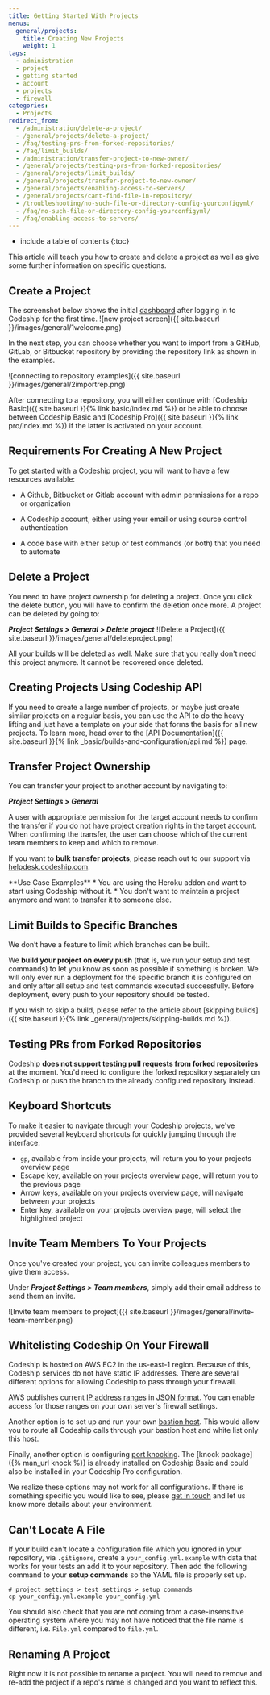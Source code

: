 ```yaml
---
title: Getting Started With Projects
menus:
  general/projects:
    title: Creating New Projects
    weight: 1
tags:
  - administration
  - project
  - getting started
  - account
  - projects
  - firewall
categories:
  - Projects
redirect_from:
  - /administration/delete-a-project/
  - /general/projects/delete-a-project/
  - /faq/testing-prs-from-forked-repositories/
  - /faq/limit_builds/
  - /administration/transfer-project-to-new-owner/
  - /general/projects/testing-prs-from-forked-repositories/
  - /general/projects/limit_builds/
  - /general/projects/transfer-project-to-new-owner/
  - /general/projects/enabling-access-to-servers/
  - /general/projects/cant-find-file-in-repository/
  - /troubleshooting/no-such-file-or-directory-config-yourconfigyml/
  - /faq/no-such-file-or-directory-config-yourconfigyml/
  - /faq/enabling-access-to-servers/
---
```


* include a table of contents
{:toc}

This article will teach you how to create and delete a project as well as give some further information on specific questions.

## Create a Project
The screenshot below shows the initial [dashboard](https://app.codeship.com/projects) after logging in to Codeship for the first time.
![new project screen]({{ site.baseurl }}/images/general/1welcome.png)

In the next step, you can choose whether you want to import from a GitHub, GitLab, or Bitbucket repository by providing the repository link as shown in the examples.

![connecting to repository examples]({{ site.baseurl }}/images/general/2importrep.png)

After connecting to a repository, you will either continue with [Codeship Basic]({{ site.baseurl }}{% link basic/index.md %}) or be able to choose between Codeship Basic and [Codeship Pro]({{ site.baseurl }}{% link pro/index.md %}) if the latter is activated on your account.

## Requirements For Creating A New Project

To get started with a Codeship project, you will want to have a few resources available:

- A Github, Bitbucket or Gitlab account with admin permissions for a repo or organization

- A Codeship account, either using your email or using source control authentication

- A code base with either setup or test commands (or both) that you need to automate

## Delete a Project
You need to have project ownership for deleting a project. Once you click the delete button, you will have to confirm the deletion once more. A project can be deleted by going to:

***Project Settings > General > Delete project***
![Delete a Project]({{ site.baseurl }}/images/general/deleteproject.png)

All your builds will be deleted as well. Make sure that you really don't need this project anymore. It cannot be recovered once deleted.

## Creating Projects Using Codeship API

If you need to create a large number of projects, or maybe just create similar projects on a regular basis, you can use the API to do the heavy lifting and just have a template on your side that forms the basis for all new projects. To learn more, head over to the [API Documentation]({{ site.baseurl }}{% link _basic/builds-and-configuration/api.md %}) page.

## Transfer Project Ownership
You can transfer your project to another account by navigating to:

***Project Settings > General***

A user with appropriate permission for the target account needs to confirm the transfer if you do not have project creation rights in the target account. When confirming the transfer, the user can choose which of the current team members to keep and which to remove.

If you want to **bulk transfer projects**, please reach out to our support via [helpdesk.codeship.com](https://helpdesk.codeship.com).

<div class="info-block">
**Use Case Examples**
* You are using the Heroku addon and want to start using Codeship without it.
* You don't want to maintain a project anymore and want to transfer it to someone else.
</div>

## Limit Builds to Specific Branches
We don’t have a feature to limit which branches can be built.

We **build your project on every push** (that is, we run your setup and test commands) to let you know as soon as possible if something is broken. We will only ever run a deployment for the specific branch it is configured on and only after all setup and test commands executed successfully. Before deployment, every push to your repository should be tested.

If you wish to skip a build, please refer to the article about [skipping builds]({{ site.baseurl }}{% link _general/projects/skipping-builds.md %}).

## Testing PRs from Forked Repositories

Codeship **does not support testing pull requests from forked repositories** at the moment. You'd need to configure the forked repository separately on Codeship or push the branch to the already configured repository instead.

## Keyboard Shortcuts

To make it easier to navigate through your Codeship projects, we've provided several keyboard shortcuts for quickly jumping through the interface:

- `gp`, available from inside your projects, will return you to your projects overview page
- Escape key, available on your projects overview page, will return you to the previous page
- Arrow keys, available on your projects overview page, will navigate between your projects
- Enter key, available on your projects overview page, will select the highlighted project

## Invite Team Members To Your Projects

Once you've created your project, you can invite colleagues members to give them access.

Under ***Project Settings > Team members***, simply add their email address to send them an invite.

![Invite team members to project]({{ site.baseurl }}/images/general/invite-team-member.png)

## Whitelisting Codeship On Your Firewall

Codeship is hosted on AWS EC2 in the us-east-1 region. Because of this, Codeship services do not have static IP addresses. There are several different options for allowing Codeship to pass through your firewall.

AWS publishes current [IP address ranges](http://docs.aws.amazon.com/general/latest/gr/aws-ip-ranges.html) in [JSON format](https://ip-ranges.amazonaws.com/ip-ranges.json). You can enable access for those ranges on your own server's firewall settings.

Another option is to set up and run your own [bastion host](https://en.wikipedia.org/wiki/Bastion_host). This would allow you to route all Codeship calls through your bastion host and white list only this host.

Finally, another option is configuring [port knocking](https://help.ubuntu.com/community/PortKnocking). The [knock package]({% man_url knock %}) is already installed on Codeship Basic and could also be installed in your Codeship Pro configuration.

We realize these options may not work for all configurations. If there is something specific you would like to see, please [get in touch](mailto:support@codeship.com) and let us know more details about your environment.

## Can't Locate A File

If your build can't locate a configuration file which you ignored in your repository, via `.gitignore`, create a `your_config.yml.example` with data that works for your tests an add it to your repository. Then add the following command to your **setup commands** so the YAML file is properly set up.

```shell
# project settings > test settings > setup commands
cp your_config.yml.example your_config.yml
```

You should also check that you are not coming from a case-insensitive operating system where you may not have noticed that the file name is different, i.e. `File.yml` compared to `file.yml`.

## Renaming A Project
Right now it is not possible to rename a project. You will need to remove and re-add the project if a repo's name is changed and you want to reflect this.
